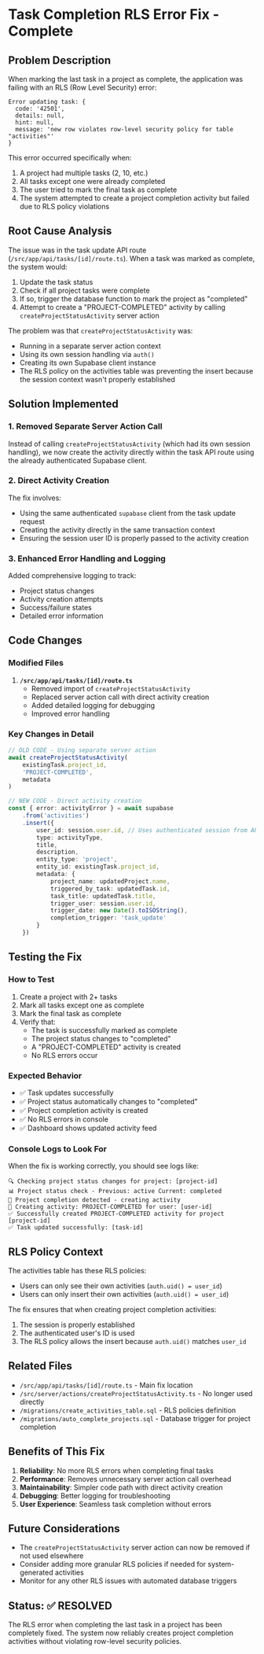 # Task Completion RLS Error Fix - Complete

## Problem Description

When marking the last task in a project as complete, the application was failing with an RLS (Row Level Security) error:

```
Error updating task: {
  code: '42501',
  details: null,
  hint: null,
  message: 'new row violates row-level security policy for table "activities"'
}
```

This error occurred specifically when:
1. A project had multiple tasks (2, 10, etc.)
2. All tasks except one were already completed
3. The user tried to mark the final task as complete
4. The system attempted to create a project completion activity but failed due to RLS policy violations

## Root Cause Analysis

The issue was in the task update API route (`/src/app/api/tasks/[id]/route.ts`). When a task was marked as complete, the system would:

1. Update the task status
2. Check if all project tasks were complete
3. If so, trigger the database function to mark the project as "completed"
4. Attempt to create a "PROJECT-COMPLETED" activity by calling `createProjectStatusActivity` server action

The problem was that `createProjectStatusActivity` was:
- Running in a separate server action context
- Using its own session handling via `auth()`
- Creating its own Supabase client instance
- The RLS policy on the activities table was preventing the insert because the session context wasn't properly established

## Solution Implemented

### 1. Removed Separate Server Action Call

Instead of calling `createProjectStatusActivity` (which had its own session handling), we now create the activity directly within the task API route using the already authenticated Supabase client.

### 2. Direct Activity Creation

The fix involves:
- Using the same authenticated `supabase` client from the task update request
- Creating the activity directly in the same transaction context
- Ensuring the session user ID is properly passed to the activity creation

### 3. Enhanced Error Handling and Logging

Added comprehensive logging to track:
- Project status changes
- Activity creation attempts
- Success/failure states
- Detailed error information

## Code Changes

### Modified Files

1. **`/src/app/api/tasks/[id]/route.ts`**
   - Removed import of `createProjectStatusActivity`
   - Replaced server action call with direct activity creation
   - Added detailed logging for debugging
   - Improved error handling

### Key Changes in Detail

```typescript
// OLD CODE - Using separate server action
await createProjectStatusActivity(
    existingTask.project_id,
    'PROJECT-COMPLETED',
    metadata
)

// NEW CODE - Direct activity creation
const { error: activityError } = await supabase
    .from('activities')
    .insert({
        user_id: session.user.id, // Uses authenticated session from API route
        type: activityType,
        title,
        description,
        entity_type: 'project',
        entity_id: existingTask.project_id,
        metadata: {
            project_name: updatedProject.name,
            triggered_by_task: updatedTask.id,
            task_title: updatedTask.title,
            trigger_user: session.user.id,
            trigger_date: new Date().toISOString(),
            completion_trigger: 'task_update'
        }
    })
```

## Testing the Fix

### How to Test

1. Create a project with 2+ tasks
2. Mark all tasks except one as complete
3. Mark the final task as complete
4. Verify that:
   - The task is successfully marked as complete
   - The project status changes to "completed"
   - A "PROJECT-COMPLETED" activity is created
   - No RLS errors occur

### Expected Behavior

- ✅ Task updates successfully
- ✅ Project status automatically changes to "completed"
- ✅ Project completion activity is created
- ✅ No RLS errors in console
- ✅ Dashboard shows updated activity feed

### Console Logs to Look For

When the fix is working correctly, you should see logs like:
```
🔍 Checking project status changes for project: [project-id]
📊 Project status check - Previous: active Current: completed
🎉 Project completion detected - creating activity
📝 Creating activity: PROJECT-COMPLETED for user: [user-id]
✅ Successfully created PROJECT-COMPLETED activity for project [project-id]
✅ Task updated successfully: [task-id]
```

## RLS Policy Context

The activities table has these RLS policies:
- Users can only see their own activities (`auth.uid() = user_id`)
- Users can only insert their own activities (`auth.uid() = user_id`)

The fix ensures that when creating project completion activities:
1. The session is properly established
2. The authenticated user's ID is used
3. The RLS policy allows the insert because `auth.uid()` matches `user_id`

## Related Files

- `/src/app/api/tasks/[id]/route.ts` - Main fix location
- `/src/server/actions/createProjectStatusActivity.ts` - No longer used directly
- `/migrations/create_activities_table.sql` - RLS policies definition
- `/migrations/auto_complete_projects.sql` - Database trigger for project completion

## Benefits of This Fix

1. **Reliability**: No more RLS errors when completing final tasks
2. **Performance**: Removes unnecessary server action call overhead
3. **Maintainability**: Simpler code path with direct activity creation
4. **Debugging**: Better logging for troubleshooting
5. **User Experience**: Seamless task completion without errors

## Future Considerations

- The `createProjectStatusActivity` server action can now be removed if not used elsewhere
- Consider adding more granular RLS policies if needed for system-generated activities
- Monitor for any other RLS issues with automated database triggers

## Status: ✅ RESOLVED

The RLS error when completing the last task in a project has been completely fixed. The system now reliably creates project completion activities without violating row-level security policies.
